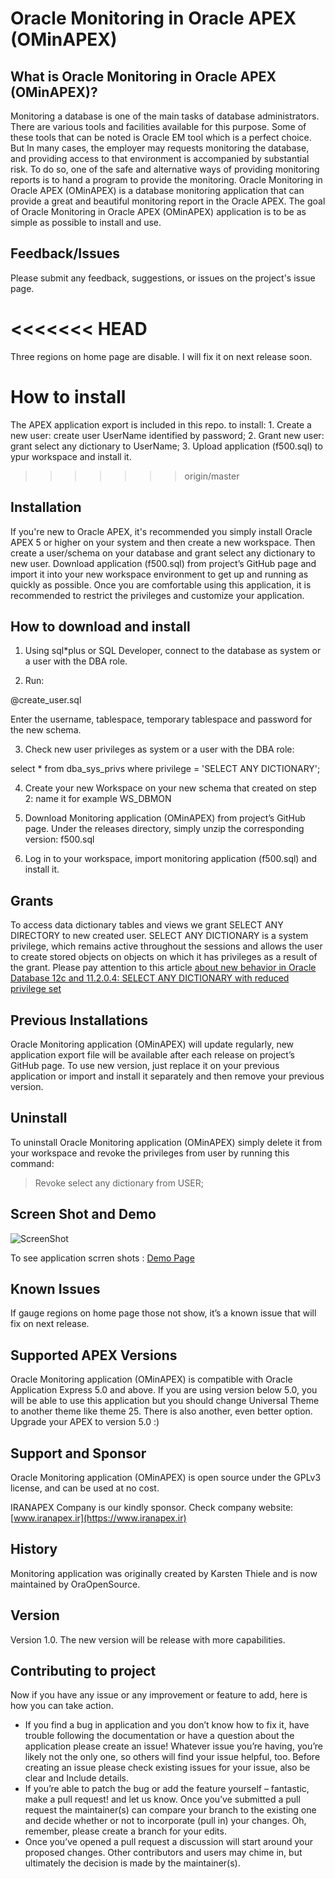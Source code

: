 # Oracle Monitoring in Oracle APEX (OMinAPEX)

## What is Oracle Monitoring in Oracle APEX (OMinAPEX)?
Monitoring a database is one of the main tasks of database administrators. There are various tools and facilities available for this purpose. Some of these tools that can be noted is Oracle EM tool which is a perfect choice. But In many cases, the employer may requests monitoring the database, and providing access to that environment is accompanied by substantial risk. To do so, one of the safe and alternative ways of providing monitoring reports is to hand a program to provide the monitoring. Oracle Monitoring in Oracle APEX (OMinAPEX) is a database monitoring application that can provide a great and beautiful monitoring report in the Oracle APEX. The goal of Oracle Monitoring in Oracle APEX (OMinAPEX) application is to be as simple as possible to install and use.

## Feedback/Issues
Please submit any feedback, suggestions, or issues on the project's issue page.

<<<<<<< HEAD
=======
Three regions on home page are disable. I will fix it on next release soon.

# How to install
The APEX application export is included in this repo.
to install: 1. Create a new user: create user UserName identified by password;
            2. Grant new user:    grant select any dictionary to UserName;
            3. Upload application (f500.sql) to ypur workspace and install it.
>>>>>>> origin/master

## Installation
If you're new to Oracle APEX, it's recommended you simply install Oracle APEX 5 or higher on your system and then create a new workspace. Then create a user/schema on your database and grant select any dictionary to new user. Download application (f500.sql) from project’s GitHub page and import it into your new workspace environment to get up and running as quickly as possible. Once you are comfortable using this application, it is recommended to restrict the privileges and customize your application.

## How to download and install
1. Using sql*plus or SQL Developer, connect to the database as system or a user with the DBA role.

2. Run:

@create_user.sql

Enter the username, tablespace, temporary tablespace and password for the new schema.

3. Check new user privileges as system or a user with the DBA role:

select * from dba_sys_privs where privilege = 'SELECT ANY DICTIONARY';

4. Create your new Workspace on your new schema that created on step 2: name it for example WS_DBMON

5. Download Monitoring application (OMinAPEX) from project’s GitHub page. Under the releases directory, simply unzip the corresponding version: f500.sql

6. Log in to your workspace, import monitoring application (f500.sql) and install it. 


## Grants
To access data dictionary tables and views we grant SELECT ANY DIRECTORY to new created user. SELECT ANY DICTIONARY is a system privilege, which remains active throughout the sessions and allows the user to create stored objects on objects on which it has privileges as a result of the grant.
Please pay attention to this article [about new behavior in Oracle Database 12c and 11.2.0.4: SELECT ANY DICTIONARY with reduced privilege set](https://blogs.oracle.com/UPGRADE/entry/change_in_12c_select_any)


## Previous Installations
Oracle Monitoring application (OMinAPEX) will update regularly, new application export file will be available after each release on project’s GitHub page. To use new version, just replace it on your previous application or import and install it separately and then remove your previous version. 


## Uninstall
To uninstall Oracle Monitoring application (OMinAPEX) simply delete it from your workspace and revoke the privileges from user by running this command:
> Revoke select any dictionary from USER;


## Screen Shot and Demo
![ScreenShot](https://cloud.githubusercontent.com/assets/13412866/13371584/216d0df6-dd3f-11e5-93ab-68653a5bd897.jpg)

To see application scrren shots : [Demo Page](http://iranapex.ir/database-monitoring-in-oracle-apex5/)


## Known Issues
If gauge regions on home page those not show, it’s a known issue that will fix on next release.


## Supported APEX Versions
Oracle Monitoring application (OMinAPEX) is compatible with Oracle Application Express 5.0 and above. If you are using version below 5.0, you will be able to use this application but you should change Universal Theme to another theme like theme 25. There is also another, even better option. Upgrade your APEX to version 5.0 :)


## Support and Sponsor
Oracle Monitoring application (OMinAPEX) is open source under the GPLv3 license, and can be used at no cost.

IRANAPEX Company is our kindly sponsor. Check company website: [www.iranapex.ir](https://www.iranapex.ir)


## History
Monitoring application was originally created by Karsten Thiele and is now maintained by OraOpenSource.


## Version
Version 1.0. The new version will be release with more capabilities.


## Contributing to project
Now if you have any issue or any improvement or feature to add, here is how you can take action.

-	If you find a bug in application and you don’t know how to fix it, have trouble following the documentation or have a question about the application please create an issue! Whatever issue you’re having, you’re likely not the only one, so others will find your issue helpful, too. Before creating an issue please check existing issues for your issue, also be clear and Include details.
-	If you’re able to patch the bug or add the feature yourself – fantastic, make a pull request! and let us know. Once you’ve submitted a pull request the maintainer(s) can compare your branch to the existing one and decide whether or not to incorporate (pull in) your changes. Oh, remember, please create a branch for your edits.
-	Once you’ve opened a pull request a discussion will start around your proposed changes. Other contributors and users may chime in, but ultimately the decision is made by the maintainer(s).


